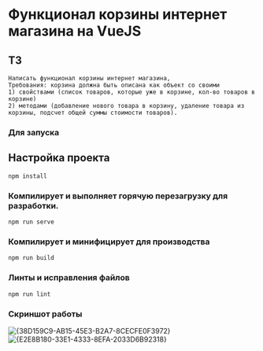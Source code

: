 # Функционал корзины интернет магазина на VueJS
## ТЗ
```
Написать функционал корзины интернет магазина, 
Требования: корзина должна быть описана как объект со своими 
1) свойствами (список товаров, которые уже в корзине, кол-во товаров в корзине) 
2) методами (добавление нового товара в корзину, удаление товара из корзины, подсчет общей суммы стоимости товаров).
```

### Для запуска

## Настройка проекта
```
npm install
```

### Компилирует и выполняет горячую перезагрузку для разработки.
```
npm run serve
```

### Компилирует и минифицирует для производства
```
npm run build
```

### Линты и исправления файлов
```
npm run lint
```

### Скриншот работы
![{38D159C9-AB15-45E3-B2A7-8CECFE0F3972}](https://github.com/user-attachments/assets/63822634-8340-43bb-81a3-9a22e52e306a)
![{E2E8B180-33E1-4333-8EFA-2033D6B92318}](https://github.com/user-attachments/assets/4f02b615-1041-4375-a438-9793a74d85bb)

